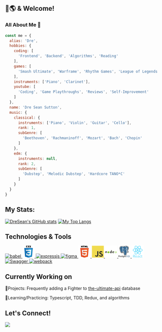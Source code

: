 ## 👋🌎 & Welcome!

### All About Me 🤹

```javascript
const me = {
  alias: 'Dre',
  hobbies: {
    coding: [
      'Frontend', 'Backend', 'Algorithms', 'Reading'
    ],
    games: [
      'Smash Ultimate', 'Warframe', 'Rhythm Games', 'League of Legends'
    ],
    instruments: ['Piano', 'Clarinet'],
    youtube: [
      'Coding', 'Game Playthroughs', 'Reviews', 'Self-Improvement'
    ]
  },
  name: 'Dre Sean Sutton',
  music: {
    classical: {
      instruments: ['Piano', 'Violin', 'Guitar', 'Cello'],
      rank: 1,
      subGenre: [
        'Beethoven', 'Rachmaninoff', 'Mozart', 'Bach', 'Chopin'
      ]
    },
    edm: {
      instruments: null,
      rank: 2,
      subGenre: [
        'Dubstep', 'Melodic Dubstep', 'Hardcore TANO*C'
      ]
    }
  }
}
```

## My Stats:

[![DreSean's GitHub stats](https://github-readme-stats.vercel.app/api?username=DreSean-Sutton&theme=cobalt&hide=stars,contribs)](https://github.com/DreSean-Sutton/github-readme-stats)
[![My Top Langs](https://github-readme-stats.vercel.app/api/top-langs/?username=DreSean-Sutton&theme=cobalt&layout=compact)](https://github.com/DreSean-Sutton/github-readme-stats)

## Technologies & Tools

<p align="left"> 
  <a href="https://babeljs.io/" target="_blank"> 
    <img src="https://cdn.jsdelivr.net/gh/devicons/devicon/icons/babel/babel-original.svg" alt="babel" width="40" height="40"/> 
  </a> 
  <a href="https://developer.mozilla.org/en-US/docs/Web/CSS" target="_blank"> 
    <img src="https://raw.githubusercontent.com/devicons/devicon/master/icons/css3/css3-original-wordmark.svg" alt="css3" width="40" height="40"/> 
  </a>   
   <a href="https://expressjs.com/" target="_blank"> 
    <img src="https://cdn.jsdelivr.net/gh/devicons/devicon/icons/express/express-original.svg" alt="expressjs" width="40" height="40"/> 
  </a> 
   <a href="https://www.figma.com/" target="_blank"> 
    <img src="https://cdn.jsdelivr.net/gh/devicons/devicon/icons/figma/figma-original.svg" alt="figma" width="40" height="40"/> 
  </a> 
  <a href="https://www.w3.org/html/" target="_blank"> 
    <img src="https://raw.githubusercontent.com/devicons/devicon/master/icons/html5/html5-original-wordmark.svg" alt="html5" width="40" height="40"/> 
  </a> 
  <a href="https://developer.mozilla.org/en-US/docs/Web/JavaScript" target="_blank"> 
    <img src="https://raw.githubusercontent.com/devicons/devicon/master/icons/javascript/javascript-original.svg" alt="javascript" width="40" 
         height="40"/> 
  </a>
  <a href="https://nodejs.org" target="_blank">
    <img src="https://raw.githubusercontent.com/devicons/devicon/master/icons/nodejs/nodejs-original-wordmark.svg" alt="nodejs" width="40" height="40"/> 
  </a> 
  <a href="https://www.postgresql.org" target="_blank"> 
    <img src="https://raw.githubusercontent.com/devicons/devicon/master/icons/postgresql/postgresql-original-wordmark.svg" alt="postgresql" width="40" 
      height="40"/> 
  </a> 
  <a href="https://reactjs.org/" target="_blank"> 
    <img src="https://raw.githubusercontent.com/devicons/devicon/master/icons/react/react-original-wordmark.svg" alt="react" width="40" height="40"/> 
  </a>
  <a href="" target="_blank">
    <img src="https://img.shields.io/badge/Swagger-85EA2D?style=for-the-badge&logo=Swagger&logoColor=white" alt="Swagger" width="80" height="40"/>
  </a>
  <a href="https://webpack.js.org" target="_blank"> 
    <img src="https://cdn.jsdelivr.net/gh/devicons/devicon/icons/webpack/webpack-original.svg" alt="webpack" width="40" height="40"/> 
  </a>
</p>

## Currently Working on 

🧩Projects: Frequently adding a Fighter to [the-ultimate-api](https://github.com/DreSean-Sutton/the-ultimate-api) database

📖Learning/Practicing: Typescript, TDD, Redux, and algorithms

## Let's Connect!

<p align='left'>
  <a href="https://www.linkedin.com/in/dre-sean-sutton/">
    <img height="30" src="https://cdn.jsdelivr.net/gh/devicons/devicon/icons/linkedin/linkedin-original.svg">
  </a>
</p>
